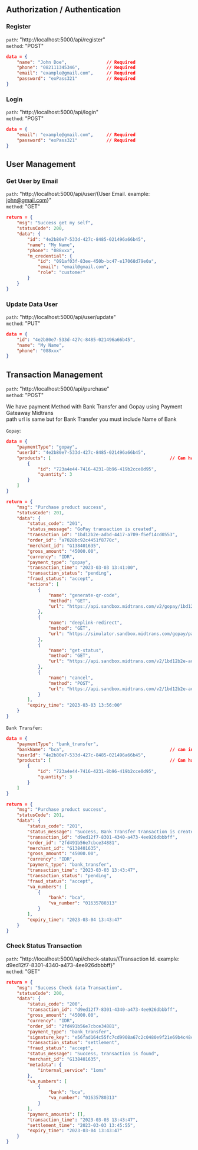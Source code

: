## Authorization / Authentication
### Register
`path`: "http://localhost:5000/api/register"  
`method`: "POST"  
  
```json
data = {
    "name": "John Doe",               // Required
    "phone": "082111345346",          // Required
    "email": "example@gmail.com",     // Required
    "password": "exPass321"           // Required
}
```
  
### Login
`path`: "http://localhost:5000/api/login"  
`method`: "POST"  

```json
data = {
    "email": "example@gmail.com",     // Required
    "password": "exPass321"           // Required
}
```
  
## User Management
### Get User by Email
`path`: "http://localhost:5000/api/user/{User Email. example: john@gmail.com}"  
`method`: "GET"  

``` json
return = {
    "msg": "Success get my self",
    "statusCode": 200,
    "data": {
        "id": "4e2b80e7-533d-427c-8485-021496a66b45",
        "name": "My Name",
        "phone": "088xxx",
        "m_credential": {
            "id": "091af03f-83ee-450b-bc47-e17068d79e0a",
            "email": "email@gmail.com",
            "role": "customer"
        }
    }
}
```

### Update Data User
`path`: "http://localhost:5000/api/user/update"  
`method`: "PUT"  
  
```json
data = {
    "id": "4e2b80e7-533d-427c-8485-021496a66b45",
    "name": "My Name",
    "phone": "088xxx"
}
```

## Transaction Management
`path`: "http://localhost:5000/api/purchase"  
`method`: "POST"  

We have payment Method with Bank Transfer and Gopay using Payment Gateaway Midtrans  
path url is same but for Bank Transfer you must include Name of Bank

`Gopay`:
```json
data = {
    "paymentType": "gopay",
    "userId": "4e2b80e7-533d-427c-8485-021496a66b45",
    "products": [                                             // Can have many Product in one Transaction
        {
            "id": "723a4e44-7416-4231-8b96-419b2cce0d95",
            "quantity": 3
        }
    ]
}

return = {
    "msg": "Purchase product success",
    "statusCode": 201,
    "data": {
        "status_code": "201",
        "status_message": "GoPay transaction is created",
        "transaction_id": "1bd12b2e-adbd-4417-a709-f5ef14cd0553",
        "order_id": "a7028bc92c4451f8770c",
        "merchant_id": "G138401635",
        "gross_amount": "45000.00",
        "currency": "IDR",
        "payment_type": "gopay",
        "transaction_time": "2023-03-03 13:41:00",
        "transaction_status": "pending",
        "fraud_status": "accept",
        "actions": [
            {
                "name": "generate-qr-code",
                "method": "GET",
                "url": "https://api.sandbox.midtrans.com/v2/gopay/1bd12b2e-adbd-4417-a709-f5ef14cd0553/qr-code"
            },
            {
                "name": "deeplink-redirect",
                "method": "GET",
                "url": "https://simulator.sandbox.midtrans.com/gopay/partner/app/payment-pin?id=8a6892c6-b761-4050-a4f0-25eb1c3088be"
            },
            {
                "name": "get-status",
                "method": "GET",
                "url": "https://api.sandbox.midtrans.com/v2/1bd12b2e-adbd-4417-a709-f5ef14cd0553/status"
            },
            {
                "name": "cancel",
                "method": "POST",
                "url": "https://api.sandbox.midtrans.com/v2/1bd12b2e-adbd-4417-a709-f5ef14cd0553/cancel"
            }
        ],
        "expiry_time": "2023-03-03 13:56:00"
    }
}
```
  
`Bank Transfer`:
```json
data = {
    "paymentType": "bank_transfer",
    "bankName": "bca",                                        // can input permata, bni, mandiri etc.
    "userId": "4e2b80e7-533d-427c-8485-021496a66b45",
    "products": [                                             // Can have many Product in one Transaction
        {
            "id": "723a4e44-7416-4231-8b96-419b2cce0d95",
            "quantity": 3
        }
    ]
}

return = {
    "msg": "Purchase product success",
    "statusCode": 201,
    "data": {
        "status_code": "201",
        "status_message": "Success, Bank Transfer transaction is created",
        "transaction_id": "d9ed12f7-8301-4340-a473-4ee926dbbbff",
        "order_id": "2fd491b56e7cbce34881",
        "merchant_id": "G138401635",
        "gross_amount": "45000.00",
        "currency": "IDR",
        "payment_type": "bank_transfer",
        "transaction_time": "2023-03-03 13:43:47",
        "transaction_status": "pending",
        "fraud_status": "accept",
        "va_numbers": [
            {
                "bank": "bca",
                "va_number": "01635780313"
            }
        ],
        "expiry_time": "2023-03-04 13:43:47"
    }
}
```

### Check Status Transaction
`path`: "http://localhost:5000/api/check-status/{Transaction Id. example: d9ed12f7-8301-4340-a473-4ee926dbbbff}"  
`method`: "GET"  

```json
return = {
    "msg": "Success Check data Transaction",
    "statusCode": 200,
    "data": {
        "status_code": "200",
        "transaction_id": "d9ed12f7-8301-4340-a473-4ee926dbbbff",
        "gross_amount": "45000.00",
        "currency": "IDR",
        "order_id": "2fd491b56e7cbce34881",
        "payment_type": "bank_transfer",
        "signature_key": "e56fad164c55fc7cd9908a67c2c0480e9f21e69b4c48c767a9a626cd719c10fdc5afea38ffb53dc9ec3b3efc9fa436d2b15b193125bd3b74db36d36820d67905",
        "transaction_status": "settlement",
        "fraud_status": "accept",
        "status_message": "Success, transaction is found",
        "merchant_id": "G138401635",
        "metadata": {
            "internal_service": "1oms"
        },
        "va_numbers": [
            {
                "bank": "bca",
                "va_number": "01635780313"
            }
        ],
        "payment_amounts": [],
        "transaction_time": "2023-03-03 13:43:47",
        "settlement_time": "2023-03-03 13:45:55",
        "expiry_time": "2023-03-04 13:43:47"
    }
}
```